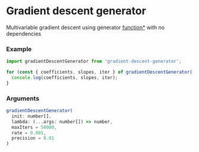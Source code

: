 # Gradient descent generator
Multivariable gradient descent using generator [function*](https://developer.mozilla.org/en-US/docs/Web/JavaScript/Reference/Statements/function*) with no dependencies

### Example

```js
import gradientDescentGenerator from 'gradient-descent-generator';

for (const { coefficients, slopes, iter } of gradientDescentGenerator([2, 3], (x, y) => x*x + y*y)) {
  console.log(coefficients, slopes, iter);
}
```

### Arguments

```js
gradientDescentGenerator(
  init: number[],
  lambda: (...args: number[]) => number,
  maxIters = 50000,
  rate = 0.001,
  precision = 0.01
)
```
